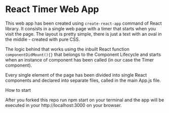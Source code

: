 # React Timer Web App

This web app has been created using `create-react-app` command of React library. It consists in a single web page with a timer that starts when you visit the page. The layout is pretty simple, there is just a text with an oval in the middle - created with pure CSS.

The logic behind that works using the inbuilt React function `componentDidMount(){}` that belongs to the Component Lifecycle and starts when an instance of component has been called (in our case the Timer component).

Every single element of the page has been divided into single React components and declared into separate files, called in the main App.js file.

How to start

After you forked this repo run npm start on your terminal and the app will be executed in your http://localhost:3000 on your browser.
